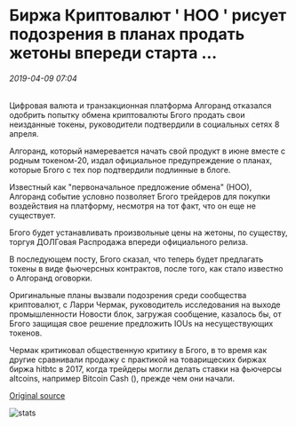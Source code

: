 # Биржа Криптовалют ' НОО ' рисует подозрения в планах продать жетоны впереди старта ...

###### 2019-04-09 07:04

Цифровая валюта и транзакционная платформа Алгоранд отказался одобрить попытку обмена криптовалюты Бгого продать свои неизданные токены, руководители подтвердили в социальных сетях 8 апреля.

Алгоранд, который намеревается начать свой продукт в июне вместе с родным токеном-20, издал официальное предупреждение о планах, которые Бгого с тех пор подтвердили подлинные в блоге.

Известный как "первоначальное предложение обмена" (НОО), Алгоранд событие условно позволяет Бгого трейдеров для покупки воздействия на платформу, несмотря на тот факт, что он еще не существует.

Бгого будет устанавливать произвольные цены на жетоны, по существу, торгуя ДОЛГовая Распродажа впереди официального релиза.

В последующем посту, Бгого сказал, что теперь будет предлагать токены в виде фьючерсных контрактов, после того, как стало известно о Алгоранд оговорки.

Оригинальные планы вызвали подозрения среди сообщества криптовалют, с Ларри Чермак, руководитель исследования на выходе промышленности Новости блок, загружая сообщение, казалось бы, от Бгого защищая свое решение предложить IOUs на несуществующих токенов.

Чермак критиковал общественную критику в Бгого, в то время как другие сравнивали продажу с практикой на товарищеских биржах биржа hitbtc в 2017, когда трейдеры могли делать ставки на фьючерсы altcoins, например Bitcoin Cash (), прежде чем они начали.

[Original source](https://cointelegraph.com/news/cryptocurrency-exchange-ieo-draws-suspicion-for-plans-to-sell-tokens-ahead-of-launch)

![stats](https://c.statcounter.com/11760860/0/a89fa40b/1/ "stats")